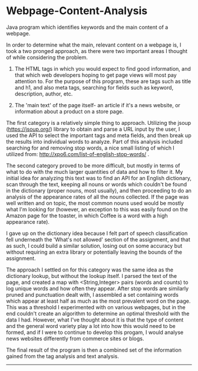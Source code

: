 # Webpage-Content-Analysis
Java program which identifies keywords and the main content of a webpage.

In order to determine what the main, relevant content on a webpage is, I took a two pronged approach, as there were two important areas I thought of while considering the problem.

1) The HTML tags in which you would expect to find good information, and that which web developers hoping to get page views will most pay attention to. For the purpose of this program, these are tags such as title and h1, and also meta tags, searching for fields such as keyword, description, author, etc.

2) The 'main text' of the page itself- an article if it's a news website, or information about a product on a store page.

The first category is a relatively simple thing to approach. Utilizing the jsoup (https://jsoup.org/) library to obtain and parse a URL input by the user, I used the API to select the important tags and meta fields, and then break up the results into individual words to analyze. Part of this analysis included searching for and removing stop words, a nice small listing of which I utilized from: http://xpo6.com/list-of-english-stop-words/ . 

The second category proved to be more difficult, but mostly in terms of what to do with the much larger quantities of data and how to filter it. My initial idea for analyzing this text was to find an API for an English dictionary, scan through the text, keeping all nouns or words which couldn't be found in the dictionary (proper nouns, most usually), and then proceeding to do an analysis of the appearance rates of all the nouns collected. If the page was well written and on topic, the most common nouns used would be mostly what I'm looking for (however, an exception to this was easily found on the Amazon page for the toaster, in which Coffee is a word with a high appearance rate).

I gave up on the dictionary idea because I felt part of speech classification fell underneath the 'What's not allowed' section of the assignment, and that as such, I could build a similar solution, losing out on some accuracy but without requiring an extra library or potentially leaving the bounds of the assignment. 

The approach I settled on for this category was the same idea as the dictionary lookup, but without the lookup itself. I parsed the text of the page, and created a map with <String,Integer> pairs (words and counts) to log unique words and how often they appear. After stop words are similarly pruned and punctuation dealt with, I assembled a set containing words which appear at least half as much as the most prevalent word on the page. This was a threshold I experimented with on various webpages, but in the end couldn't create an algorithm to determine an optimal threshold with the data I had. However, what I've thought about it is that the type of content and the general word variety play a lot into how this would need to be formed, and if I were to continue to develop this progam, I would analyse news websites differently from commerce sites or blogs.

The final result of the program is then a combined set of the information gained from the tag analysis and text analysis. 

_______________________________________________________________________________________________________________________________

